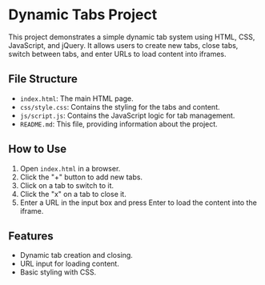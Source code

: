 # Dynamic Tabs Project

This project demonstrates a simple dynamic tab system using HTML, CSS, JavaScript, and jQuery. It allows users to create new tabs, close tabs, switch between tabs, and enter URLs to load content into iframes.

## File Structure
- `index.html`: The main HTML page.
- `css/style.css`: Contains the styling for the tabs and content.
- `js/script.js`: Contains the JavaScript logic for tab management.
- `README.md`: This file, providing information about the project.

## How to Use
1. Open `index.html` in a browser.
2. Click the "+" button to add new tabs.
3. Click on a tab to switch to it.
4. Click the "x" on a tab to close it.
5. Enter a URL in the input box and press Enter to load the content into the iframe.

## Features
- Dynamic tab creation and closing.
- URL input for loading content.
- Basic styling with CSS.

